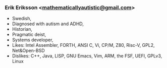 ### Erik Eriksson &lt;mathematicallyautistic@gmail.com&gt;
* Swedish,
* Diagnosed with autism and ADHD,
* Historian,
* Pragmatic deist,
* Systems developer,
* Likes: Intel Assembler, FORTH, ANSI C, Vi, CP/M, Z80, Risc-V, GPL2, Net&Open-BSD
* Dislikes: C++, Java, LISP, GNU Emacs, Vim, ARM, the FSF, UEFI, GPLv3, Linux
